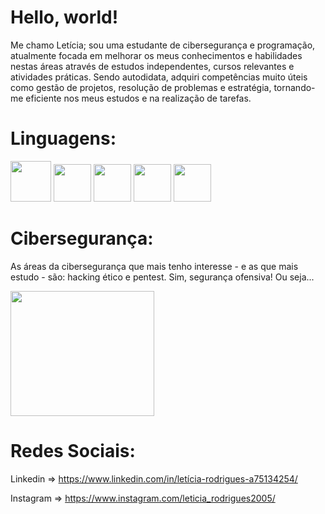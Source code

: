 # Hello, world!

Me chamo Letícia; sou uma estudante de cibersegurança e programação, atualmente focada em melhorar os meus conhecimentos e habilidades nestas áreas através de estudos independentes, cursos relevantes e atividades práticas. Sendo autodidata, adquiri competências muito úteis como gestão de projetos, resolução de problemas e estratégia, tornando-me eficiente nos meus estudos e na realização de tarefas.

# Linguagens:

<img loading="lazy" src="https://cdn.jsdelivr.net/gh/devicons/devicon@latest/icons/python/python-original.svg" width="65" height="65"/>  <img loading="lazy" src="https://cdn.jsdelivr.net/gh/devicons/devicon@latest/icons/csharp/csharp-original.svg" width="60" height="60"/>  <img loading="lazy" src="https://cdn.jsdelivr.net/gh/devicons/devicon@latest/icons/html5/html5-plain-wordmark.svg" width="60" height="60"/>  <img loading="lazy" src="https://cdn.jsdelivr.net/gh/devicons/devicon@latest/icons/css3/css3-plain-wordmark.svg" width="60" height="60"/>  <img loading="lazy" src="https://cdn.jsdelivr.net/gh/devicons/devicon@latest/icons/javascript/javascript-original.svg" width="60" height="60"/>

# Cibersegurança:

As áreas da cibersegurança que mais tenho interesse - e as que mais estudo - são: hacking ético e pentest. Sim, segurança ofensiva! Ou seja...

<img src="https://github.com/LeRodrigues2005/LeRodrigues2005/assets/97632543/48244359-616f-41f8-9fee-bc04cf7a8b98" width="230" height="200">

# Redes Sociais:

Linkedin  => https://www.linkedin.com/in/letícia-rodrigues-a75134254/

Instagram => https://www.instagram.com/leticia_rodrigues2005/


